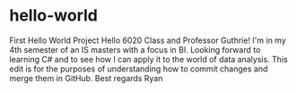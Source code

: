 # hello-world
First Hello World Project
Hello 6020 Class and Professor Guthrie!
I'm in my 4th semester of an IS masters with a focus in BI. 
Looking forward to learning C# and to see how I can apply it to the world of data analysis. 
This edit is for the purposes of understanding how to commit changes and merge them in GitHub.
Best regards
Ryan

